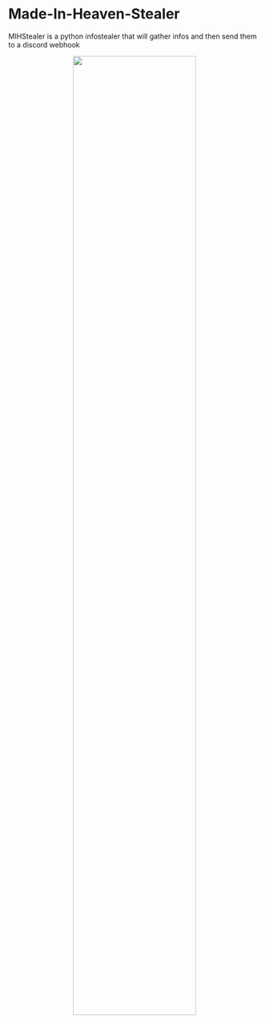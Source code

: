 # Made-In-Heaven-Stealer
MIHStealer is a python infostealer that will gather infos and then send them to a discord webhook
<div align="center">
    <img style="border-radius: 15px; display: block; margin-left: auto; margin-right: auto; margin-bottom:20px;" width="70%" src="https://i.scdn.co/image/ab67616d0000b273f9ae145ca74784398c3b6c9b"></img>
